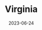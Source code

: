 ---
title: "Virginia"
type: state
borders:
  - Atlantic Ocean
  - District of Columbia
  - Kentucky
  - Maryland
  - North Carolina
  - Tennessee 
  - West Virginia
country:
  - United States
date: 2023-06-24
hashtag: virginia
tags:
  - state
  - United States
---